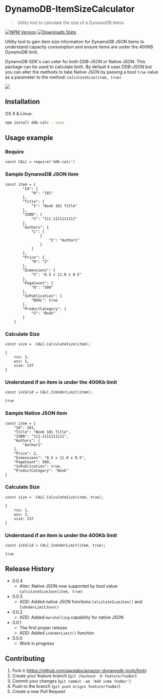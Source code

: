 # DynamoDB-ItemSizeCalculator
> Utility tool to calculate the size of a DynamoDB items.

[![NPM Version][npm-image]][npm-url]
[![Downloads Stats][npm-downloads]][npm-url]

Utility tool to gain item size information for DynamoDB JSON items to understand capacity consumption and ensure items are under the 400KB DynamoDB limit.

DynamoDB SDK's can cater for both DDB-JSON or Native JSON. This package can be used to calculate both. By default it uses DDB-JSON but you can alter the methods to take Native JSON by passing a bool `true` value as a parameter to the method:
`CalculateSize(item, true)`

![](https://www.cdata.com/blog/articles/20191018-dynamodb-performance-0.png)

## Installation

OS X & Linux:

```sh
npm install ddb-calc --save
```


## Usage example  
  
### **Require**
 ```
const CALC = require('ddb-calc')
 ```

### **Sample DynamoDB JSON item**
```
const item = {
        "Id": {
            "N": "101"
        },
        "Title": {
            "S": "Book 101 Title"
        },
        "ISBN": {
            "S": "111-1111111111"
        },
        "Authors": {
            "L": [
                {
                    "S": "Author1"
                }
            ]
        },
        "Price": {
            "N": "2"
        },
        "Dimensions": {
            "S": "8.5 x 11.0 x 0.5"
        },
        "PageCount": {
            "N": "500"
        },
        "InPublication": {
            "BOOL": true
        },
        "ProductCategory": {
            "S": "Book"
        }
    }

```

### **Calculate Size**
```
const size =  CALC.CalculateSize(item);
```
```
{ 
    rcu: 1, 
    wcu: 1, 
    size: 137 
}
```

### **Understand if an item is under the 400Kb limit**
```
const isValid = CALC.IsUnderLimit(item);
```
```
true
```

### **Sample Native JSON item**
```
const item = {
    "Id": 101,
    "Title": "Book 101 Title",
    "ISBN": "111-1111111111",
    "Authors": [
        "Author1"
    ],
    "Price": 2,
    "Dimensions": "8.5 x 11.0 x 0.5",
    "PageCount": 500,
    "InPublication": true,
    "ProductCategory": "Book"
}
```

### **Calculate Size**
```
const size =  CALC.CalculateSize(item, true);
```

```
{ 
    rcu: 1, 
    wcu: 1, 
    size: 137 
}
```

### **Understand if an item is under the 400Kb limit**
```
const isValid = CALC.IsUnderLimit(item, true);
```
```
true
```

## Release History
* 0.0.4
    * Alter: Native JSON now supported by bool value: `CalculateSizeJson(item, true)`
* 0.0.3
    * ADD: Added native JSON functions `CalculateSizeJson()` and `IsUnderLimitJson()`
* 0.0.2
    * ADD: Added `marshalling` capability for native JSON
* 0.0.1
    * The first proper release
    * ADD: Added `isUnderLimit()` function
* 0.0.0
    * Work in progress


## Contributing

1. Fork it (<https://github.com/awslabs/amazon-dynamodb-tools/fork>)
2. Create your feature branch (`git checkout -b feature/fooBar`)
3. Commit your changes (`git commit -am 'Add some fooBar'`)
4. Push to the branch (`git push origin feature/fooBar`)
5. Create a new Pull Request

<!-- Markdown link & img dfn's -->
[npm-image]: https://img.shields.io/npm/v/ddb-calc.svg?style=flat-square
[npm-url]: https://npmjs.org/package/ddb-calc
[npm-downloads]: https://img.shields.io/npm/dm/ddb-calc.svg?style=flat-square